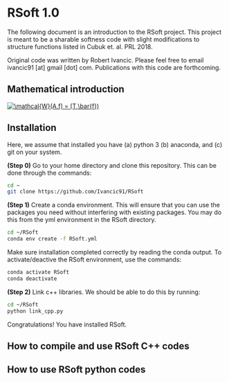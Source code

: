 # RSoft 1.0

The following document is an introduction to the RSoft project. This 
project is meant to be a sharable softness code with slight 
modifications to structure functions listed in Cubuk et. al. PRL 2018.

Original code was written by Robert Ivancic. Please feel free to email
ivancic91 [at] gmail [dot] com. Publications with this code are
forthcoming.

## Mathematical introduction

<a href="https://www.codecogs.com/eqnedit.php?latex=\mathcal{W}(A,f)&space;=&space;(T,\bar{f})" target="_blank"><img src="https://latex.codecogs.com/gif.latex?\mathcal{W}(A,f)&space;=&space;(T,\bar{f})" title="\mathcal{W}(A,f) = (T,\bar{f})" /></a>

## Installation

Here, we assume that installed you have (a) python 3 (b) anaconda, and
(c) git on your system.

**(Step 0)** Go to your home directory and clone this repository. This
can be done through the commands:

```bash
cd ~
git clone https://github.com/Ivancic91/RSoft
``` 

**(Step 1)** Create a conda environment. This will ensure that you can use
the packages you need without interfering with existing packages. You
may do this from the yml environment in the RSoft directory.

```bash
cd ~/RSoft
conda env create -f RSoft.yml
```

Make sure installation completed correctly by reading the conda output. 
To activate/deactive the RSoft environment, use the commands:

```bash
conda activate RSoft
conda deactivate
```

**(Step 2)** Link c++ libraries. We should be able to do this by running:

```bash
cd ~/RSoft
python link_cpp.py
```

Congratulations! You have installed RSoft.

## How to compile and use RSoft C++ codes

## How to use RSoft python codes


